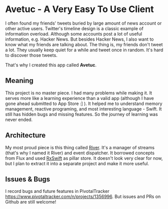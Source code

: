 # Avetuc - A Very Easy To Use Client

I often found my friends' tweets buried by large amount of news account or other active users. Twitter's timeline design is a classic example of information overload. Although some accounts post a lot of useful information, e.g. Hacker News. But besides Hacker News, I also want to know what my friends are talking about. The thing is, my friends don't tweet a lot. They usually keep quiet for a while and tweet once in random. It's hard to discover those tweets.

That's why I created this app called **Avetuc**.

## Meaning

This project is no master piece. I had many problems while making it. It serves more like a learning experience than a valid app (although I have gone ahead submitted to App Store :] ). It helped me to understand memory management, reactive programing, and most interesting language - Swift. It still has hidden bugs and missing features. So the journey of learning was never ended.

## Architecture

My most proud piece is this thing called [River](https://github.com/d6u/Avetuc/blob/master/Avetuc/River/River.swift). It's a manager of streams (that's why I named it River) and event dispatcher. It borrowed concepts from Flux and used [RxSwift](https://github.com/ReactiveX/RxSwift/) as pillar store. It doesn't look very clear for now, but I plan to extract it into a separate project and make it more useful.

## Issues & Bugs

I record bugs and future features in PivotalTracker https://www.pivotaltracker.com/n/projects/1356996. But issues and PRs on Github are still welcome!
